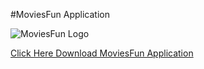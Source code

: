 #MoviesFun Application

![MoviesFun Logo](https://i.ibb.co/xjdpY3P/Pics-Art-07-24-05-08-29.png)

[Click Here Download MoviesFun Application](http://bit.ly/moviesfun11)


